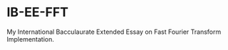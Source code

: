 IB-EE-FFT
=========

My International Bacculaurate Extended Essay on Fast Fourier Transform Implementation.
